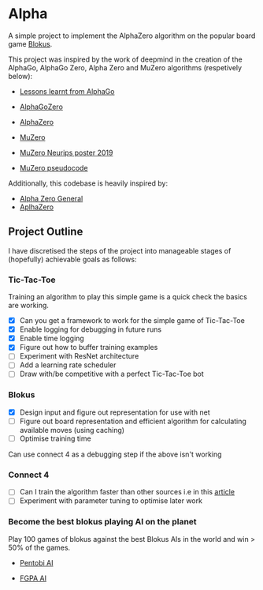 # Alpha

A simple project to implement the AlphaZero algorithm on the popular board game [Blokus](https://www.officialgamerules.org/blokus).

This project was inspired by the work of deepmind in the creation of the AlphaGo,
AlphaGo Zero, Alpha Zero and MuZero algorithms (respetively below): 

- [Lessons learnt from AlphaGo](https://bit.ly/2uCqK2S)

- [AlphaGoZero](https://go.nature.com/385X3F3)

- [AlphaZero](https://bit.ly/2wYuIns)

- [MuZero](https://bit.ly/2uLwl7i)

- [MuZero Neurips poster 2019](https://bit.ly/2VwRJbf)

- [MuZero pseudocode](https://arxiv.org/src/1911.08265v1/anc/pseudocode.py)

Additionally, this codebase is heavily inspired by:
- [Alpha Zero General](https://github.com/suragnair/alpha-zero-general)
- [AplhaZero](https://github.com/michaelnny/alpha_zero?tab=readme-ov-file)

## Project Outline

I have discretised the steps of the project into manageable stages of (hopefully)
achievable goals as follows:

### Tic-Tac-Toe

Training an algorithm to play this simple game is a quick check the basics are working.

- [x] Can you get a framework to work for the simple game of Tic-Tac-Toe
- [x] Enable logging for debugging in future runs
- [x] Enable time logging 
- [x] Figure out how to buffer training examples
- [ ] Experiment with ResNet architecture
- [ ] Add a learning rate scheduler
- [ ] Draw with/be competitive with a perfect Tic-Tac-Toe bot

### Blokus

- [x] Design input and figure out representation for use with net
- [ ] Figure out board representation and efficient algorithm for calculating available moves (using caching)
- [ ] Optimise training time

Can use connect 4 as a debugging step if the above isn't working
### Connect 4

- [ ] Can I train the algorithm faster than other sources i.e in this [article](https://medium.com/oracledevs/lessons-from-alpha-zero-part-6-hyperparameter-tuning-b1cfcbe4ca9a)
- [ ] Experiment with parameter tuning to optimise later work

### Become the best blokus playing AI on the planet
Play 100 games of blokus against the best Blokus AIs in the world and win > 50%
of the games.

- [Pentobi AI](https://pentobi.sourceforge.io/)

- [FGPA AI](https://bit.ly/2TtjRcv) 

